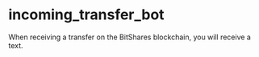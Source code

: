 # incoming_transfer_bot
When receiving a transfer on the BitShares blockchain, you will receive a text.

